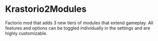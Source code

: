 # Krastorio2Modules
Factorio mod that adds 3 new tiers of modules that extend gameplay. All features and options can be toggled individually in the settings and are highly customizable.
